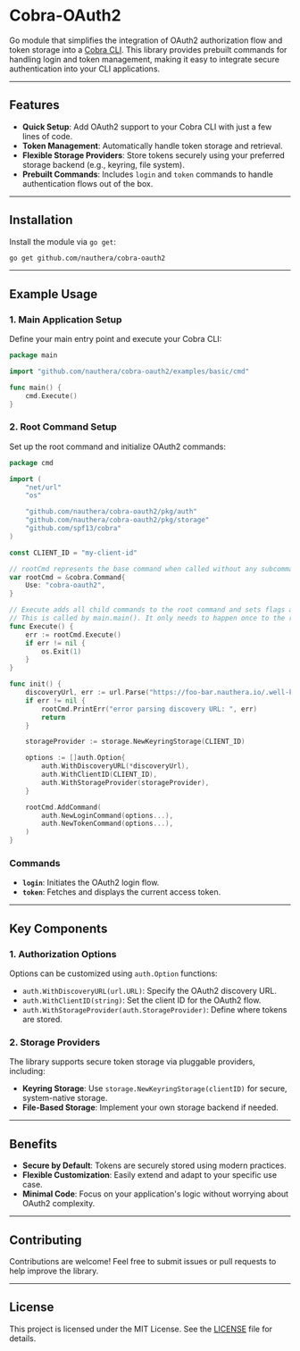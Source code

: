 # Cobra-OAuth2

Go module that simplifies the integration of OAuth2 authorization flow and token storage into a [Cobra CLI](https://github.com/spf13/cobra). This library provides prebuilt commands for handling login and token management, making it easy to integrate secure authentication into your CLI applications.

---

## Features

- **Quick Setup**: Add OAuth2 support to your Cobra CLI with just a few lines of code.
- **Token Management**: Automatically handle token storage and retrieval.
- **Flexible Storage Providers**: Store tokens securely using your preferred storage backend (e.g., keyring, file system).
- **Prebuilt Commands**: Includes `login` and `token` commands to handle authentication flows out of the box.

---

## Installation

Install the module via `go get`:

```sh
go get github.com/nauthera/cobra-oauth2
```

---

## Example Usage

### 1. Main Application Setup

Define your main entry point and execute your Cobra CLI:

```go
package main

import "github.com/nauthera/cobra-oauth2/examples/basic/cmd"

func main() {
	cmd.Execute()
}
```

### 2. Root Command Setup

Set up the root command and initialize OAuth2 commands:

```go
package cmd

import (
	"net/url"
	"os"

	"github.com/nauthera/cobra-oauth2/pkg/auth"
	"github.com/nauthera/cobra-oauth2/pkg/storage"
	"github.com/spf13/cobra"
)

const CLIENT_ID = "my-client-id"

// rootCmd represents the base command when called without any subcommands
var rootCmd = &cobra.Command{
	Use: "cobra-oauth2",
}

// Execute adds all child commands to the root command and sets flags appropriately.
// This is called by main.main(). It only needs to happen once to the rootCmd.
func Execute() {
	err := rootCmd.Execute()
	if err != nil {
		os.Exit(1)
	}
}

func init() {
	discoveryUrl, err := url.Parse("https://foo-bar.nauthera.io/.well-known/openid-configuration")
	if err != nil {
		rootCmd.PrintErr("error parsing discovery URL: ", err)
		return
	}

	storageProvider := storage.NewKeyringStorage(CLIENT_ID)

	options := []auth.Option{
		auth.WithDiscoveryURL(*discoveryUrl),
		auth.WithClientID(CLIENT_ID),
		auth.WithStorageProvider(storageProvider),
	}

	rootCmd.AddCommand(
		auth.NewLoginCommand(options...),
		auth.NewTokenCommand(options...),
	)
}
```

### Commands

- **`login`**: Initiates the OAuth2 login flow.
- **`token`**: Fetches and displays the current access token.

---

## Key Components

### 1. **Authorization Options**

Options can be customized using `auth.Option` functions:

- `auth.WithDiscoveryURL(url.URL)`: Specify the OAuth2 discovery URL.
- `auth.WithClientID(string)`: Set the client ID for the OAuth2 flow.
- `auth.WithStorageProvider(auth.StorageProvider)`: Define where tokens are stored.

### 2. **Storage Providers**

The library supports secure token storage via pluggable providers, including:

- **Keyring Storage**: Use `storage.NewKeyringStorage(clientID)` for secure, system-native storage.
- **File-Based Storage**: Implement your own storage backend if needed.

---

## Benefits

- **Secure by Default**: Tokens are securely stored using modern practices.
- **Flexible Customization**: Easily extend and adapt to your specific use case.
- **Minimal Code**: Focus on your application's logic without worrying about OAuth2 complexity.

---

## Contributing

Contributions are welcome! Feel free to submit issues or pull requests to help improve the library.

---

## License

This project is licensed under the MIT License. See the [LICENSE](./LICENSE) file for details.
